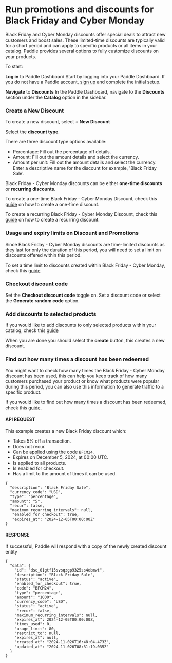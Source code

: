 # Run promotions and discounts for Black Friday and Cyber Monday

Black Friday and Cyber Monday discounts offer special deals to attract new customers and boost sales. These limited-time discounts are typically valid for a short period and can apply to specific products or all items in your catalog. Paddle provides several options to fully customize discounts on your products.

To start:

**Log in** to Paddle Dashboard
Start by logging into your Paddle Dashboard. If you do not have a Paddle account, [sign up](https://login.paddle.com/signup "sign up") and complete the initial setup.

**Navigate** to **Discounts**
In the Paddle Dashboard, navigate to the **Discounts** section under the **Catalog** option in the sidebar.

### Create a New Discount
To create a new discount, select **+ New Discount**

Select the **discount type**.

There are three discount type options available: 

- Percentage: Fill out the percentage off details.
- Amount: Fill out the amount details and select the currency.
- Amount per unit: Fill out the amount details and select the currency.   Enter a descriptive name for the discount for example, 'Black Friday Sale'.

Black Friday - Cyber Monday discounts can be either **one-time discounts** or **recurring discounts**. 

To create a one-time Black Friday - Cyber Monday Discount, check this [guide](https://developer.paddle.com/build/products/offer-discounts-promotions-coupons#create-a-one-time-discount "guide") on how to create a one-time discount.

To create a recurring Black Friday - Cyber Monday Discount, check this [guide](https://developer.paddle.com/build/products/offer-discounts-promotions-coupons#create-a-recurring-discount "guide") on how to create a recurring discount.

### Usage and expiry limits on Discount and Promotions

Since Black Friday - Cyber Monday discounts are time-limited discounts as they last for only the duration of this period, you will need to set a limit on discounts offered within this period.

To set a time limit to discounts created within Black Friday - Cyber Monday, check this [guide](https://developer.paddle.com/build/products/offer-discounts-promotions-coupons#create-a-limited-time-discount "guide")

### Checkout discount code 

Set the **Checkout discount code** toggle on.
Set a discount code or select the **Generate random code** option.

### Add discounts to selected products

If you would like to add discounts to only selected products within your catalog, check this [guide](https://developer.paddle.com/build/products/offer-discounts-promotions-coupons#limit-discounts-to-certain-products "guide")

When you are done you should select the **create** button, this creates a new discount.

### Find out how many times a discount has been redeemed

You might want to check how many times the Black Friday - Cyber Monday discount has been used, this can help you keep track of how many customers purchased your product or know what products were popular during this period, you can also use this information to generate traffic to a specific product.

If you would like to find out how many times a discount has been redeemed, check this [guide](https://developer.paddle.com/build/products/offer-discounts-promotions-coupons#see-how-many-times-a-discount-has-been-redeemed "guide").

#### API REQUEST

This example creates a new Black Friday discount which:

- Takes 5% off a transaction.
- Does not recur.
- Can be applied using the code `BFCM24`.
- Expires on December 5, 2024, at 00:00 UTC.
- Is applied to all products.
- Is enabled for checkout.
- Has a limit to the amount of times it can be used.

```
{
  "description": "Black Friday Sale",
  "currency_code": "USD",
  "type": "percentage",
  "amount": "5",
  "recur": false,
  "maximum_recurring_intervals": null,
   "enabled_for_checkout": true,
   "expires_at": "2024-12-05T00:00:00Z"
}
```
#### RESPONSE 

If successful, Paddle will respond with a copy of the newly created discount entity

```
{
  "data": {
    "id": "dsc_01gtf15svsqzgp9325ss4ebmwt",
    "description": "Black Friday Sale",
    "status": "active",
    "enabled_for_checkout": true,
    "code": "BFCM24",
    "type": "percentage",
    "amount": "1000",
    "currency_code": "USD",
	"status": "active",
	 "recur": false,
    "maximum_recurring_intervals": null,
    "expires_at": 2024-12-05T00:00:00Z,
    "times_used": 0,
	"usage_limit": 80,
    "restrict_to": null,
    "expires_at": null,
    "created_at": "2024-11-026T16:48:04.473Z",
    "updated_at": "2024-11-026T08:31:19.035Z"
  }
}
```


